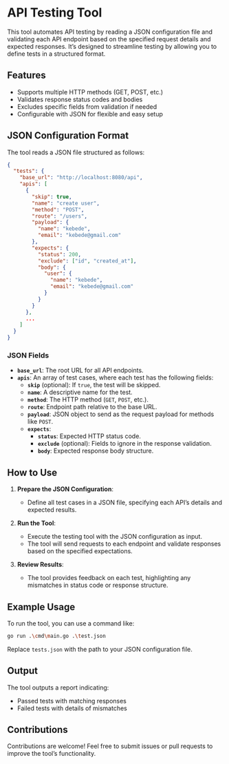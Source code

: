 
# API Testing Tool

This tool automates API testing by reading a JSON configuration file and validating each API endpoint based on the specified request details and expected responses. It’s designed to streamline testing by allowing you to define tests in a structured format.

## Features
- Supports multiple HTTP methods (GET, POST, etc.)
- Validates response status codes and bodies
- Excludes specific fields from validation if needed
- Configurable with JSON for flexible and easy setup

## JSON Configuration Format

The tool reads a JSON file structured as follows:

```json
{
  "tests": {
    "base_url": "http://localhost:8080/api",
    "apis": [
      {
        "skip": true,
        "name": "create user",
        "method": "POST",
        "route": "/users",
        "payload": {
          "name": "kebede",
          "email": "kebede@gmail.com"
        },
        "expects": {
          "status": 200,
          "exclude": ["id", "created_at"],
          "body": {
            "user": {
              "name": "kebede",
              "email": "kebede@gmail.com"
            }
          }
        }
      },
      ...
    ]
  }
}
```

### JSON Fields

- **`base_url`**: The root URL for all API endpoints.
- **`apis`**: An array of test cases, where each test has the following fields:
  - **`skip`** (optional): If `true`, the test will be skipped.
  - **`name`**: A descriptive name for the test.
  - **`method`**: The HTTP method (`GET`, `POST`, etc.).
  - **`route`**: Endpoint path relative to the base URL.
  - **`payload`**: JSON object to send as the request payload for methods like `POST`.
  - **`expects`**:
    - **`status`**: Expected HTTP status code.
    - **`exclude`** (optional): Fields to ignore in the response validation.
    - **`body`**: Expected response body structure.

## How to Use

1. **Prepare the JSON Configuration**:
   - Define all test cases in a JSON file, specifying each API’s details and expected results.

2. **Run the Tool**:
   - Execute the testing tool with the JSON configuration as input.
   - The tool will send requests to each endpoint and validate responses based on the specified expectations.

3. **Review Results**:
   - The tool provides feedback on each test, highlighting any mismatches in status code or response structure.

## Example Usage

To run the tool, you can use a command like:

```bash
go run .\cmd\main.go .\test.json
```

Replace `tests.json` with the path to your JSON configuration file.

## Output

The tool outputs a report indicating:
- Passed tests with matching responses
- Failed tests with details of mismatches

## Contributions

Contributions are welcome! Feel free to submit issues or pull requests to improve the tool’s functionality.
